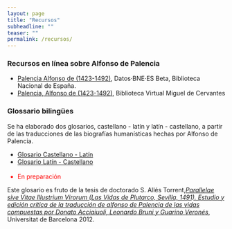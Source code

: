 ```yaml
---
layout: page
title: "Recursos"
subheadline: ""
teaser: ""
permalink: /recursos/
---
```


### Recursos en línea sobre Alfonso de Palencia 

* [Palencia Alfonso de (1423-1492)](http://datos.bne.es/persona/XX908680.html), Datos·BNE·ES Beta, Biblioteca Nacional de España.
* [Palencia, Alfonso de (1423-1492)](http://www.cervantesvirtual.com/FichaAutor.html?Ref=148), Biblioteca Virtual Miguel de Cervantes


### Glossario bilingües

Se ha elaborado dos glosarios, castellano - latín y latín - castellano, a partir de las traducciones de las biografías humanísticas hechas por Alfonso de Palencia. 

<ul class="button-group">
<li><a href="" class="tiny button">Glosario Castellano - Latín </a></li>
<li><a href="" class="tiny button">Glosario Latín - Castellano </a></li>
&nbsp;&nbsp;<li style="color:red;">En preparación</li>
</ul>

Este glosario es fruto de la tesis de doctorado S. Allés Torrent,[*Parallelae sive Vitae Illustrium Virorum (Las Vidas de Plutarco, Sevilla, 1491). Estudio y edición crítica de la traducción de alfonso de Palencia de las vidas compuestas por Donato Acciaiuoli, Leonardo Bruni y Guarino Veronés*](http://diposit.ub.edu/dspace/handle/2445/41677?mode=full), Universitat de Barcelona 2012. 